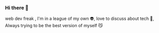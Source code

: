 ### Hi there 👋
web dev freak , 
I'm in a league of my own 👽,
love to discuss about tech 🌱,
Always trying to be the best version of myself 😼


<!--
**phaneendra24/phaneendra24** is a ✨ _special_ ✨ repository because its `README.md` (this file) appears on your GitHub profile.

Here are some ideas to get you started:

- 🔭 I’m currently working on ...
- 🌱 I’m currently learning ...
- 👯 I’m looking to collaborate on ...
- 🤔 I’m looking for help with ...
- 💬 Ask me about ...
- 📫 How to reach me: ...
- 😄 Pronouns: ...
- ⚡ Fun fact: ...
-->
